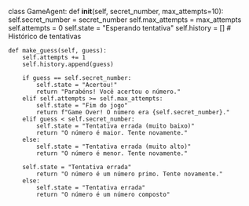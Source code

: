 class GameAgent:
    def __init__(self, secret_number, max_attempts=10):
        self.secret_number = secret_number
        self.max_attempts = max_attempts
        self.attempts = 0
        self.state = "Esperando tentativa"
        self.history = []  # Histórico de tentativas
    
    def make_guess(self, guess):
        self.attempts += 1
        self.history.append(guess)
        
        if guess == self.secret_number:
            self.state = "Acertou!"
            return "Parabéns! Você acertou o número."
        elif self.attempts >= self.max_attempts:
            self.state = "Fim do jogo"
            return f"Game Over! O número era {self.secret_number}."
        elif guess < self.secret_number:
            self.state = "Tentativa errada (muito baixo)"
            return "O número é maior. Tente novamente."
        else:
            self.state = "Tentativa errada (muito alto)"
            return "O número é menor. Tente novamente."

        self.state = "Tentativa errada"
            return "O número é um número primo. Tente novamente."
        else:
            self.state = "Tentativa errada"
            return "O número é um número composto"

